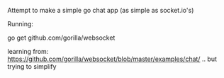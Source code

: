 Attempt to make a simple go chat app (as simple as socket.io's)

Running:

go get github.com/gorilla/websocket

learning from: https://github.com/gorilla/websocket/blob/master/examples/chat/ .. but trying to simplify
